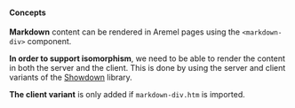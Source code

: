 #### Concepts

**Markdown** content can be rendered in Aremel pages using the `<markdown-div>` component.

**In order to support isomorphism**, we need to be able to render the content in both the server and the client. This is done by using the server and client variants of the [Showdown](http://showdownjs.com/) library.

**The client variant** is only added if `markdown-div.htm` is imported.